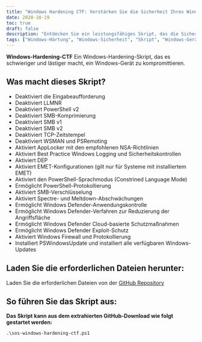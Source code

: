 ```yaml
---
title: "Windows Hardening CTF: Verstärken Sie die Sicherheit Ihres Windows-Geräts für Capture the Flag-Events"
date: 2020-10-19
toc: true
draft: false
description: "Entdecken Sie ein leistungsfähiges Skript, das die Sicherheit von Windows durch die Implementierung verschiedener Härtungsmaßnahmen erhöht, um Kompromisse zu verhindern."
tags: ["Windows-Härtung", "Windows-Sicherheit", "Skript", "Windows-Gerät", "Eingabeaufforderung", "LLMNR", "PowerShell", "SMB", "TCP-Zeitstempel", "AppLocker", "Windows-Protokollierung", "DEP", "EMET-Konfigurationen", "Eingeschränkter PowerShell-Sprachmodus", "SMB-Verschlüsselung", "Abhilfemaßnahmen für Spectre und Meltdown", "Windows Defender", "Windows Firewall", "PSWindowsUpdate", "Windows-Updates", "Härtungsskript", "Empfohlene NSA-Richtlinien", "Windows-Protokollierung und Sicherheitskontrollen", "Windows Defender Anwendungssteuerung", "Verfahren zur Reduzierung der Angriffsfläche von Windows Defender", "Windows Defender Cloud-basierte Schutzmaßnahmen", "Windows Defender Exploit-Schutz", "PSWindowsUpdate-Installation", "Verbesserung der Sicherheit von Windows-Geräten", "Maßnahmen zur Härtung von Windows", "Stärkung der Windows-Sicherheit"]
---
```


**Windows-Hardening-CTF**
Ein Windows-Hardening-Skript, das es schwieriger und lästiger macht, ein Windows-Gerät zu kompromittieren.

## Was macht dieses Skript?
- Deaktiviert die Eingabeaufforderung
- Deaktiviert LLMNR
- Deaktiviert PowerShell v2
- Deaktiviert SMB-Komprimierung
- Deaktiviert SMB v1
- Deaktiviert SMB v2
- Deaktiviert TCP-Zeitstempel
- Deaktiviert WSMAN und PSRemoting
- Aktiviert AppLocker mit den empfohlenen NSA-Richtlinien
- Aktiviert Best Practice Windows Logging und Sicherheitskontrollen
- Aktiviert DEP
- Aktiviert EMET-Konfigurationen (gilt nur für Systeme mit installiertem EMET)
- Aktiviert den PowerShell-Sprachmodus (Constrined Language Mode)
- Ermöglicht PowerShell-Protokollierung
- Aktiviert SMB-Verschlüsselung
- Aktiviert Spectre- und Meltdown-Abschwächungen
- Ermöglicht Windows Defender-Anwendungskontrolle
- Ermöglicht Windows Defender-Verfahren zur Reduzierung der Angriffsfläche
- Ermöglicht Windows Defender Cloud-basierte Schutzmaßnahmen
- Ermöglicht Windows Defender Exploit-Schutz
- Aktiviert Windows Firewall und Protokollierung
- Installiert PSWindowsUpdate und installiert alle verfügbaren Windows-Updates

## Laden Sie die erforderlichen Dateien herunter:

Laden Sie die erforderlichen Dateien von der [GitHub Repository](https://github.com/simeononsecurity/Windows-Hardening-CTF)

## So führen Sie das Skript aus:

**Das Skript kann aus dem extrahierten GitHub-Download wie folgt gestartet werden:**
```
.\sos-windows-hardening-ctf.ps1
```
